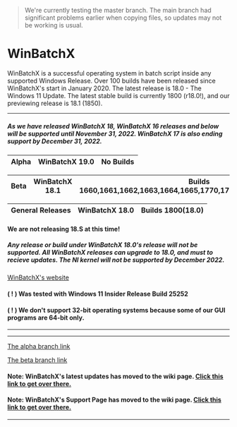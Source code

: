 > We're currently testing the master branch. The main branch had significant problems earlier when copying files, so updates may not be working is usual.

# WinBatchX

WinBatchX is a successful operating system in batch script inside any supported Windows Release. Over 100 builds have been released since WinBatchX's start in January 2020. The latest release is 18.0 - The Windows 11 Update. The latest stable build is currently 1800 (r18.0!), and our previewing release is 18.1 (1850).

---
##### As we have released WinBatchX 18, WinBatchX 16 releases and below will be supported until November 31, 2022. WinBatchX 17 is also ending support by December 31, 2022.

Alpha | WinBatchX 19.0 | No Builds
-|-|-

Beta | WinBatchX 18.1 | Builds 1660,1661,1662,1663,1664,1665,1770,1772,1774,1776,1778,1780
-|-|-


General Releases | WinBatchX 18.0 | Builds 1800(18.0)
-|-|-

#### We are not releasing 18.S at this time!

##### Any release or build under WinBatchX 18.0's release will not be supported. All WinBatchX releases can upgrade to 18.0, and must to recieve updates. The NI kernel will not be supported by December 2022.

[WinBatchX's website](https://sites.google.com/view/winbatchx/home)


#### ( ! ) Was tested with Windows 11 Insider Release Build 25252
#### ( ! ) We don't support 32-bit operating systems because some of our GUI programs are 64-bit only.

***


***

[The alpha branch link](https://github.com/bes-ptah/WinBatchX/tree/alpha)

[The beta branch link](https://github.com/bes-ptah/WinBatchX/tree/beta)

#### Note: WinBatchX's latest updates has moved to the wiki page. [Click this link to get over there.](https://github.com/bes-ptah/WinBatchX/wiki)

#### Note: WinBatchX's Support Page has moved to the wiki page. [Click this link to get over there.](https://github.com/bes-ptah/WinBatchX/wiki/Support-Page)






***







